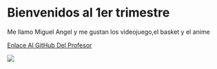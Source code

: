 # Bienvenidos al 1er trimestre
Me llamo Miguel Angel y me gustan los videojuego,el basket y el anime  

[Enlace Al GitHub Del Profesor](https://github.com/d-prieto?tab=overview&from=2021-07-01&to=2021-07-31)

![](https://avatars.githubusercontent.com/u/60569015?v=4)
